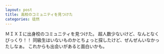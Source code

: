 ```yaml
---
layout: post
title: 高校のコミュニティを見つけた
categories: 徒然
---
```


ＭＩＸＩに出身校のコミュニティを見つけた。
超人数少ないけど、なんとなくびっくり！！
同級生はいないものかとちょっと探したけど、ぜんぜんいなかったしなぁ。
これからも出会いがあると面白いかも。
